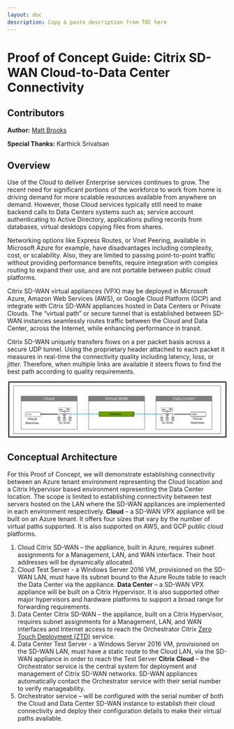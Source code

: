 ```yaml
---
layout: doc
description: Copy & paste description from TOC here
---
```

# Proof of Concept Guide: Citrix SD-WAN Cloud-to-Data Center Connectivity

## Contributors

**Author:** [Matt Brooks](https://twitter.com/tweetmattbrooks)

**Special Thanks:** Karthick Srivatsan

## Overview

Use of the Cloud to deliver Enterprise services continues to grow. The recent need for significant portions of the workforce to work from home is driving demand for more scalable resources available from anywhere on demand.  However, those Cloud services typically still need to make backend calls to Data Centers systems such as; service account authenticating to Active Directory, applications pulling records from databases, virtual desktops copying files from shares.

Networking options like Express Routes, or Vnet Peering, available in Microsoft Azure for example, have disadvantages including complexity, cost, or scalability.  Also, they are limited to passing point-to-point traffic without providing performance benefits, require integration with complex routing to expand their use, and are not portable between public cloud platforms.

Citrix SD-WAN virtual appliances (VPX) may be deployed in Microsoft Azure, Amazon Web Services (AWS), or Google Cloud Platform (GCP) and integrate with Citrix SD-WAN appliances hosted in Data Centers or Private Clouds. The “virtual path” or secure tunnel that is established between SD-WAN instances seamlessly routes traffic between the Cloud and Data Center, across the Internet, while enhancing performance in transit.

Citrix SD-WAN uniquely transfers flows on a per packet basis across a secure UDP tunnel.  Using the proprietary header attached to each packet it measures in real-time the connectivity quality including latency, loss, or jitter. Therefore, when multiple links are available it steers flows to find the best path according to quality requirements.

[![Cloud-to-Data Center Connectivity Overview](/en-us/tech-zone/learn/media/poc-guides_sdwan-cloud-to-onprem-connectivity-overview.png)](/en-us/tech-zone/learn/media/poc-guides_sdwan-cloud-to-onprem-connectivity-overview.png)

## Conceptual Architecture

For this Proof of Concept, we will demonstrate establishing connectivity between an Azure tenant environment representing the Cloud location and a Citrix Hypervisor based environment representing the Data Center location. The scope is limited to establishing connectivity between test servers hosted on the LAN where the SD-WAN appliances are implemented in each environment respectively.
**Cloud** – a SD-WAN VPX appliance will be built on an Azure tenant. It offers four sizes that vary by the number of virtual paths supported. It is also supported on AWS, and GCP public cloud platforms.

1.  Cloud Citrix SD-WAN –  the appliance, built in Azure,  requires subnet assignments for a Management, LAN, and WAN interface. Their host addresses will be dynamically allocated.
1.  Cloud Test Server -  a Windows Server 2016 VM, provisioned on the SD-WAN LAN, must have its subnet bound to the Azure Route table to reach the Data Center via the appliance.
**Data Center** – a SD-WAN VPX appliance will be built on a Citrix Hypervisor. It is also supported other major hypervisors and hardware platforms to support a broad range for forwarding requirements.
1.  Data Center Citrix SD-WAN –  the appliance, built on a Citrix Hypervisor,  requires subnet assignments for a Management, LAN, and WAN interfaces and Internet access to reach the Orchestrator Citrix [Zero Touch Deployment (ZTD)](https://docs.citrix.com/en-us/citrix-sd-wan-orchestrator/zero-touch-deployment.html) service.
1.  Data Center Test Server -  a Windows Server 2016 VM, provisioned on the SD-WAN LAN, must have a static route to the Cloud LAN, via the SD-WAN appliance in order to reach the Test Server
**Citrix Cloud** – the Orchestrator service is the central system for deployment and management of Citrix SD-WAN networks. SD-WAN appliances automatically contact the Orchestrator service with their serial number to verify manageability.
1.  Orchestrator service – will be configured with the serial number of both the Cloud and Data Center SD-WAN instance to establish their cloud connectivity and deploy their configuration details to make their virtual paths available.

